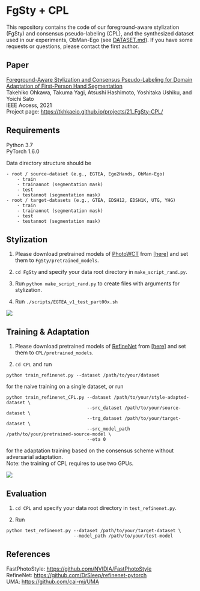 # FgSty + CPL

This repository contains the code of our foreground-aware stylization (FgSty) and consensus pseudo-labeling (CPL), and the synthesized dataset used in our experiments, ObMan-Ego (see [DATASET.md](./DATASET.md)). If you have some requests or questions, please contact the first author.

## Paper
[Foreground-Aware Stylization and Consensus Pseudo-Labeling for Domain Adaptation of First-Person Hand Segmentation](https://arxiv.org/abs/2107.02718) \
Takehiko Ohkawa, Takuma Yagi, Atsushi Hashimoto, Yoshitaka Ushiku, and Yoichi Sato \
IEEE Access, 2021 \
Project page: https://tkhkaeio.github.io/projects/21_FgSty-CPL/
## Requirements
Python 3.7 \
PyTorch 1.6.0

Data directory structure should be
```
- root / source-dataset (e.g., EGTEA, Ego2Hands, ObMan-Ego)
    - train
    - trainannot (segmentation mask)
    - test
    - testannot (segmentation mask)
- root / target-datasets (e.g., GTEA, EDSH12, EDSH1K, UTG, YHG)
    - train
    - trainannot (segmentation mask)
    - test
    - testannot (segmentation mask)
```

## Stylization
1. Please download pretrained models of [PhotoWCT](https://github.com/NVIDIA/FastPhotoStyle) from [[here]](https://drive.google.com/drive/folders/1a43zm4mLnPUIsA5ZJC6sE6nY-M3383nm?usp=sharing) and set them to `FgSty/pretrained_models`.

2. `cd FgSty` and specify your data root directory in `make_script_rand.py`.

3. Run `python make_script_rand.py` to create files with arguments for stylization.

4. Run `./scripts/EGTEA_v1_test_part00x.sh`

<img src="https://user-images.githubusercontent.com/28190044/124393668-7cff2300-dd36-11eb-9bd8-d7a7fd06616b.jpg">

## Training & Adaptation
1. Please download pretrained models of [RefineNet](https://github.com/DrSleep/refinenet-pytorch) from [[here]](https://drive.google.com/drive/folders/1jd60n_8sXalDrY7N5sz4Vg2qWSBtCwES?usp=sharing) and set them to `CPL/pretrained_models`.

2. `cd CPL` and run
```
python train_refinenet.py --dataset /path/to/your/dataset
```
for the naive training on a single dataset, or run
```
python train_refinenet_CPL.py --dataset /path/to/your/style-adapted-dataset \
                              --src_dataset /path/to/your/source-dataset \
                              --trg_dataset /path/to/your/target-dataset \
                              --src_model_path /path/to/your/pretrained-source-model \
                              --eta 0
```
for the adaptation training based on the consensus scheme without adversarial adaptation. \
Note: the training of CPL requires to use two GPUs.

<img src="https://user-images.githubusercontent.com/28190044/123940334-08de1b80-d9d4-11eb-9665-76e1226c83cd.jpg">

## Evaluation
1. `cd CPL` and specify your data root directory in `test_refinenet.py`.

2. Run
```
python test_refinenet.py --dataset /path/to/your/target-dataset \
                         --model_path /path/to/your/test-model 
```

## References
FastPhotoStyle: https://github.com/NVIDIA/FastPhotoStyle \
RefineNet: https://github.com/DrSleep/refinenet-pytorch \
UMA: https://github.com/cai-mj/UMA